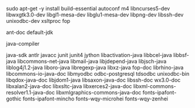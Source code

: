 
sudo apt-get -y install build-essential autoconf m4 libncurses5-dev libwxgtk3.0-dev libgl1-mesa-dev libglu1-mesa-dev libpng-dev libssh-dev unixodbc-dev xsltproc fop

ant-doc
default-jdk

java-compiler

java-sdk
antlr
javacc
junit
junit4
jython
libactivation-java
libbcel-java
libbsf-java
libcommons-net-java
libmail-java
libjdepend-java
libjsch-java
liblog4j1.2-java
liboro-java
libregexp-java
libxz-java
fop-doc
librhino-java
libcommons-io-java-doc
libmyodbc
odbc-postgresql
tdsodbc
unixodbc-bin
libqdox-java-doc
libjdom1-java
libsaxon-java-doc
libssh-doc
wx3.0-doc
libxalan2-java-doc
libxsltc-java
libxerces2-java-doc
libxml-commons-resolver1.1-java-doc
libxmlgraphics-commons-java-doc
fonts-ipafont-gothic
fonts-ipafont-mincho
fonts-wqy-microhei
fonts-wqy-zenhei
